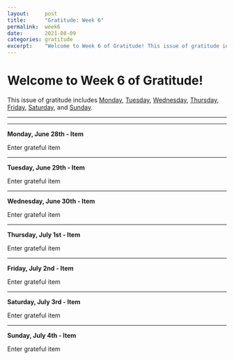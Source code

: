 ```yaml
---
layout:     post
title:      "Gratitude: Week 6"
permalink:  week6
date:       2021-08-09
categories: gratitude
excerpt:    "Welcome to Week 6 of Gratitude! This issue of gratitude includes monday, tuesday, wednesday, thursday, friday, saturday, and sunday."
---
```


# Welcome to Week 6 of Gratitude!

This issue of gratitude includes [Monday](#monday), [Tuesday](#tuesday), [Wednesday](#wednesday), [Thursday](#thursday), [Friday](#friday), [Saturday](#saturday), and [Sunday](#sunday).

---
---
<p></p>

**<a name="monday">Monday, June 28th - Item</a>**

Enter grateful item

---
<p></p>

**<a name="tuesday">Tuesday, June 29th - Item</a>**

Enter grateful item

---
<p></p>

**<a name="wednesday">Wednesday, June 30th - Item</a>**

Enter grateful item

---
<p></p>

**<a name="thursday">Thursday, July 1st - Item</a>**

Enter grateful item

---
<p></p>

**<a name="friday">Friday, July 2nd - Item</a>**

Enter grateful item

---
<p></p>

**<a name="wednesday">Saturday, July 3rd - Item</a>**

Enter grateful item

---
<p></p>

**<a name="thursday">Sunday, July 4th - Item</a>**

Enter grateful item
